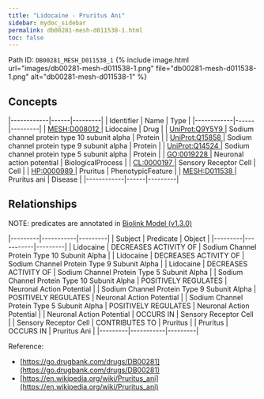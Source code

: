 ```yaml
---
title: "Lidocaine - Pruritus Ani"
sidebar: mydoc_sidebar
permalink: db00281-mesh-d011538-1.html
toc: false 
---
```



Path ID: `DB00281_MESH_D011538_1`
{% include image.html url="images/db00281-mesh-d011538-1.png" file="db00281-mesh-d011538-1.png" alt="db00281-mesh-d011538-1" %}

## Concepts

|------------|------|---------|
| Identifier | Name | Type    |
|------------|------|---------|
| <a href="https://identifiers.org/MESH:D008012">MESH:D008012 </a> | Lidocaine | Drug |
| <a href="https://identifiers.org/UniProt:Q9Y5Y9">UniProt:Q9Y5Y9 </a> | Sodium channel protein type 10 subunit alpha | Protein |
| <a href="https://identifiers.org/UniProt:Q15858">UniProt:Q15858 </a> | Sodium channel protein type 9 subunit alpha | Protein |
| <a href="https://identifiers.org/UniProt:Q14524">UniProt:Q14524 </a> | Sodium channel protein type 5 subunit alpha | Protein |
| <a href="https://identifiers.org/GO:0019228">GO:0019228 </a> | Neuronal action potential | BiologicalProcess |
| <a href="https://identifiers.org/CL:0000197">CL:0000197 </a> | Sensory Receptor Cell | Cell |
| <a href="https://identifiers.org/HP:0000989">HP:0000989 </a> | Pruritus | PhenotypicFeature |
| <a href="https://identifiers.org/MESH:D011538">MESH:D011538 </a> | Pruritus ani | Disease |
|------------|------|---------|

## Relationships


NOTE: predicates are annotated in <a href="https://github.com/biolink/biolink-model/releases/tag/v1.3.0">Biolink Model (v1.3.0)</a>

|---------|-----------|---------|
| Subject | Predicate | Object  |
|---------|-----------|---------|
| Lidocaine | DECREASES ACTIVITY OF | Sodium Channel Protein Type 10 Subunit Alpha |
| Lidocaine | DECREASES ACTIVITY OF | Sodium Channel Protein Type 9 Subunit Alpha |
| Lidocaine | DECREASES ACTIVITY OF | Sodium Channel Protein Type 5 Subunit Alpha |
| Sodium Channel Protein Type 10 Subunit Alpha | POSITIVELY REGULATES | Neuronal Action Potential |
| Sodium Channel Protein Type 9 Subunit Alpha | POSITIVELY REGULATES | Neuronal Action Potential |
| Sodium Channel Protein Type 5 Subunit Alpha | POSITIVELY REGULATES | Neuronal Action Potential |
| Neuronal Action Potential | OCCURS IN | Sensory Receptor Cell |
| Sensory Receptor Cell | CONTRIBUTES TO | Pruritus |
| Pruritus | OCCURS IN | Pruritus Ani |
|---------|-----------|---------|

Reference: 
  - [https://go.drugbank.com/drugs/DB00281](https://go.drugbank.com/drugs/DB00281)
  - [https://en.wikipedia.org/wiki/Pruritus_ani](https://en.wikipedia.org/wiki/Pruritus_ani)

